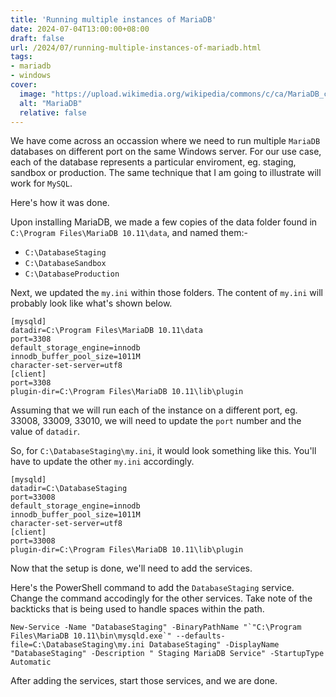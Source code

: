 ```yaml
---
title: 'Running multiple instances of MariaDB'
date: 2024-07-04T13:00:00+08:00
draft: false
url: /2024/07/running-multiple-instances-of-mariadb.html
tags:
- mariadb
- windows
cover:
  image: "https://upload.wikimedia.org/wikipedia/commons/c/ca/MariaDB_colour_logo.svg"
  alt: "MariaDB"
  relative: false
---
```


We have come across an occassion where we need to run multiple `MariaDB` databases on different port on the same Windows server. For our use case, each of the database represents a particular enviroment, eg. staging, sandbox or production. The same technique that I am going to illustrate will work for `MySQL`.

Here's how it was done.

Upon installing MariaDB, we made a few copies of the data folder found in `C:\Program Files\MariaDB 10.11\data`, and named them:-

* `C:\DatabaseStaging`
* `C:\DatabaseSandbox`
* `C:\DatabaseProduction`

Next, we updated the `my.ini` within those folders. The content of `my.ini` will probably look like what's shown below.

```
[mysqld]
datadir=C:\Program Files\MariaDB 10.11\data
port=3308
default_storage_engine=innodb
innodb_buffer_pool_size=1011M
character-set-server=utf8
[client]
port=3308
plugin-dir=C:\Program Files\MariaDB 10.11\lib\plugin
```

Assuming that we will run each of the instance on a different port, eg. 33008, 33009, 33010, we will need to update the `port` number and the value of `datadir`.

So, for `C:\DatabaseStaging\my.ini`, it would look something like this. You'll have to update the other `my.ini` accordingly.

```
[mysqld]
datadir=C:\DatabaseStaging
port=33008
default_storage_engine=innodb
innodb_buffer_pool_size=1011M
character-set-server=utf8
[client]
port=33008
plugin-dir=C:\Program Files\MariaDB 10.11\lib\plugin
```

Now that the setup is done, we'll need to add the services.

Here's the PowerShell command to add the `DatabaseStaging` service. Change the command accodingly for the other services. Take note of the backticks that is being used to handle spaces within the path.

```shell
New-Service -Name "DatabaseStaging" -BinaryPathName "`"C:\Program Files\MariaDB 10.11\bin\mysqld.exe`" --defaults-file=C:\DatabaseStaging\my.ini DatabaseStaging" -DisplayName "DatabaseStaging" -Description " Staging MariaDB Service" -StartupType Automatic
```

After adding the services, start those services, and we are done.
